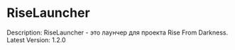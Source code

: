 # RiseLauncher
Description: RiseLauncher - это лаунчер для проекта Rise From Darkness.
Latest Version: 1.2.0
